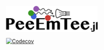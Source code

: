 <img style="height:5em;" alt="PeeEmTee.jl" src="docs/src/assets/peeemtee.svg"/>

[![Codecov](https://codecov.io/gh/JonasReubelt/PeeEmTee.jl/branch/main/graph/badge.svg)](https://codecov.io/gh/JonasReubelt/PeeEmTee.jl)
